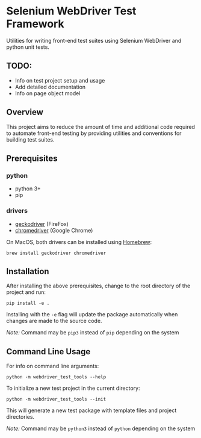 # Selenium WebDriver Test Framework

Utilities for writing front-end test suites using Selenium WebDriver and python unit tests.

## TODO:

* Info on test project setup and usage
* Add detailed documentation
* Info on page object model

## Overview

This project aims to reduce the amount of time and additional code required to automate front-end testing by providing utilities and conventions for building test suites.

## Prerequisites

### python

* python 3+
* pip

### drivers

* [geckodriver](https://github.com/mozilla/geckodriver/releases) (FireFox)
* [chromedriver](https://sites.google.com/a/chromium.org/chromedriver/downloads) (Google Chrome)

On MacOS, both drivers can be installed using [Homebrew](https://brew.sh/):

```
brew install geckodriver chromedriver
```

## Installation

After installing the above prerequisites, change to the root directory of the project and run:

```
pip install -e .
```

Installing with the `-e` flag will update the package automatically when changes are made to the source code.

*Note:* Command may be `pip3` instead of `pip` depending on the system

## Command Line Usage

For info on command line arguments:

```
python -m webdriver_test_tools --help
```

To initialize a new test project in the current directory:

```
python -m webdriver_test_tools --init
```

This will generate a new test package with template files and project directories.


*Note:* Command may be `python3` instead of `python` depending on the system





